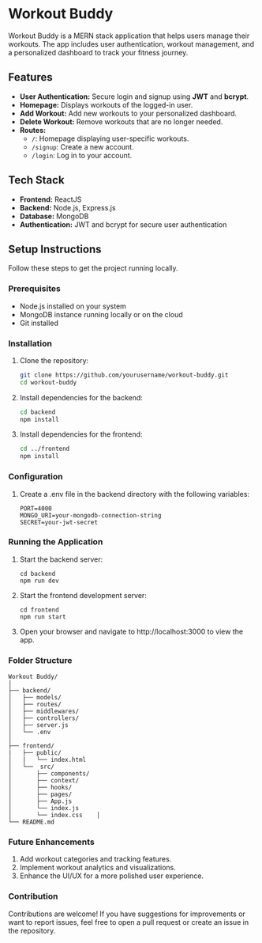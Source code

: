 # Workout Buddy

Workout Buddy is a MERN stack application that helps users manage their workouts. The app includes user authentication, workout management, and a personalized dashboard to track your fitness journey.

## Features
- **User Authentication:** Secure login and signup using **JWT** and **bcrypt**.
- **Homepage:** Displays workouts of the logged-in user.
- **Add Workout:** Add new workouts to your personalized dashboard.
- **Delete Workout:** Remove workouts that are no longer needed.
- **Routes:**
  - `/`: Homepage displaying user-specific workouts.
  - `/signup`: Create a new account.
  - `/login`: Log in to your account.

## Tech Stack
- **Frontend:** ReactJS
- **Backend:** Node.js, Express.js
- **Database:** MongoDB
- **Authentication:** JWT and bcrypt for secure user authentication

## Setup Instructions
Follow these steps to get the project running locally.

### Prerequisites
- Node.js installed on your system
- MongoDB instance running locally or on the cloud
- Git installed

### Installation
1. Clone the repository:
   ```bash
   git clone https://github.com/yourusername/workout-buddy.git
   cd workout-buddy
    ```
2. Install dependencies for the backend:
    ```bash
    cd backend
    npm install
    ```
3. Install dependencies for the frontend:
    ```bash
    cd ../frontend
    npm install
    ```

### Configuration
1. Create a .env file in the backend directory with the following variables:
    ```
    PORT=4000
    MONGO_URI=your-mongodb-connection-string
    SECRET=your-jwt-secret
    ```

### Running the Application
1. Start the backend server:
    ```
    cd backend
    npm run dev
    ```
2. Start the frontend development server:
    ```
    cd frontend
    npm run start
    ```
3. Open your browser and navigate to http://localhost:3000 to view the app.

### Folder Structure
    Workout Buddy/
    │
    ├── backend/
    │   ├── models/
    │   ├── routes/
    │   ├── middlewares/
    │   ├── controllers/
    │   ├── server.js
    │   └── .env
    │
    ├── frontend/
    |   ├── public/
    │   |   └── index.html
    │   └──  src/
    │       ├── components/
    │       ├── context/
    │       ├── hooks/
    │       ├── pages/
    │       ├── App.js
    │       └── index.js
    │       └── index.css    │
    └── README.md

### Future Enhancements
1. Add workout categories and tracking features.
2. Implement workout analytics and visualizations.
3. Enhance the UI/UX for a more polished user experience.

### Contribution  
Contributions are welcome! If you have suggestions for improvements or want to report issues, feel free to open a pull request or create an issue in the repository.  
